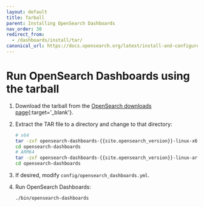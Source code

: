 ```yaml
---
layout: default
title: Tarball
parent: Installing OpenSearch Dashboards
nav_order: 30
redirect_from: 
  - /dashboards/install/tar/
canonical_url: https://docs.opensearch.org/latest/install-and-configure/install-dashboards/tar/
---
```


# Run OpenSearch Dashboards using the tarball

1. Download the tarball from the [OpenSearch downloads page](https://opensearch.org/downloads.html){:target='\_blank'}.

1. Extract the TAR file to a directory and change to that directory:

   ```bash
   # x64
   tar -zxf opensearch-dashboards-{{site.opensearch_version}}-linux-x64.tar.gz
   cd opensearch-dashboards
   # ARM64
   tar -zxf opensearch-dashboards-{{site.opensearch_version}}-linux-arm64.tar.gz
   cd opensearch-dashboards
   ```

1. If desired, modify `config/opensearch_dashboards.yml`.

1. Run OpenSearch Dashboards:

   ```bash
   ./bin/opensearch-dashboards
   ```

